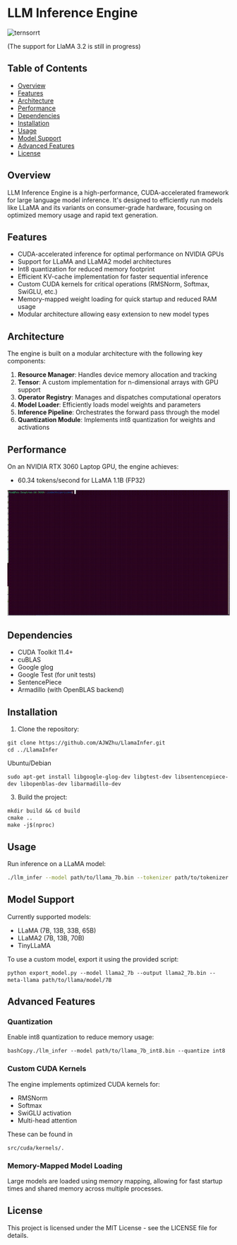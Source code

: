 # LLM Inference Engine

![ternsorrt](./imgs/inference-visual-tensor-rt-llm.png)

(The support for LlaMA 3.2 is still in progress)

## Table of Contents
- [Overview](#overview)
- [Features](#features)
- [Architecture](#architecture)
- [Performance](#performance)
- [Dependencies](#dependencies)
- [Installation](#installation)
- [Usage](#usage)
- [Model Support](#model-support)
- [Advanced Features](#advanced-features)
- [License](#license)

## Overview

LLM Inference Engine is a high-performance, CUDA-accelerated framework for large language model inference. It's designed to efficiently run models like LLaMA and its variants on consumer-grade hardware, focusing on optimized memory usage and rapid text generation.

## Features

- CUDA-accelerated inference for optimal performance on NVIDIA GPUs
- Support for LLaMA and LLaMA2 model architectures
- Int8 quantization for reduced memory footprint
- Efficient KV-cache implementation for faster sequential inference
- Custom CUDA kernels for critical operations (RMSNorm, Softmax, SwiGLU, etc.)
- Memory-mapped weight loading for quick startup and reduced RAM usage
- Modular architecture allowing easy extension to new model types

## Architecture

The engine is built on a modular architecture with the following key components:

1. **Resource Manager**: Handles device memory allocation and tracking
2. **Tensor**: A custom implementation for n-dimensional arrays with GPU support
3. **Operator Registry**: Manages and dispatches computational operators
4. **Model Loader**: Efficiently loads model weights and parameters
5. **Inference Pipeline**: Orchestrates the forward pass through the model
6. **Quantization Module**: Implements int8 quantization for weights and activations

## Performance

On an NVIDIA RTX 3060 Laptop GPU, the engine achieves:

- 60.34 tokens/second for LLaMA 1.1B (FP32)

![](./imgs/do.gif)

## Dependencies

- CUDA Toolkit 11.4+
- cuBLAS
- Google glog
- Google Test (for unit tests)
- SentencePiece
- Armadillo (with OpenBLAS backend)

## Installation

1. Clone the repository:
```
git clone https://github.com/AJWZhu/LlamaInfer.git
cd ../LlamaInfer
```

Ubuntu/Debian
```
sudo apt-get install libgoogle-glog-dev libgtest-dev libsentencepiece-dev libopenblas-dev libarmadillo-dev
```

3. Build the project:
```
mkdir build && cd build
cmake ..
make -j$(nproc)
```

## Usage

Run inference on a LLaMA model:

```bash
./llm_infer --model path/to/llama_7b.bin --tokenizer path/to/tokenizer.model --prompt "Once upon a time"
```

## Model Support
Currently supported models:

- LLaMA (7B, 13B, 33B, 65B)
- LLaMA2 (7B, 13B, 70B)
- TinyLLaMA

To use a custom model, export it using the provided script:
```
python export_model.py --model llama2_7b --output llama2_7b.bin --meta-llama path/to/llama/model/7B
```

## Advanced Features
### Quantization
Enable int8 quantization to reduce memory usage:
```
bashCopy./llm_infer --model path/to/llama_7b_int8.bin --quantize int8
```

### Custom CUDA Kernels
The engine implements optimized CUDA kernels for:
- RMSNorm
- Softmax
- SwiGLU activation
- Multi-head attention

These can be found in 
```
src/cuda/kernels/.
```

### Memory-Mapped Model Loading
Large models are loaded using memory mapping, allowing for fast startup times and shared memory across multiple processes.

## License
This project is licensed under the MIT License - see the LICENSE file for details.
